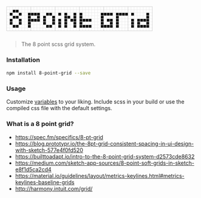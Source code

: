 # ![8-point-grid](media/8-point-grid.png)

> The 8 point scss grid system.

### Installation
```bash
npm install 8-point-grid --save
```

### Usage
Customize [variables](scss/_variables.scss) to your liking.
Include scss in your build or use the compiled css file with the default settings.

### What is a 8 point grid?
- https://spec.fm/specifics/8-pt-grid
- https://blog.prototypr.io/the-8pt-grid-consistent-spacing-in-ui-design-with-sketch-577e4f0fd520
- https://builttoadapt.io/intro-to-the-8-point-grid-system-d2573cde8632
- https://medium.com/sketch-app-sources/8-point-soft-grids-in-sketch-e8f1d5ca2cd4
- https://material.io/guidelines/layout/metrics-keylines.html#metrics-keylines-baseline-grids
- http://harmony.intuit.com/grid/